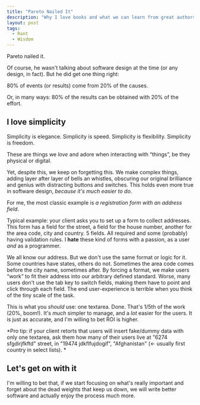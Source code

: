 ```yaml
---
title: "Pareto Nailed It"
description: "Why I love books and what we can learn from great authors."
layout: post
tags:
  - Rant
  - Wisdom
---
```


Pareto nailed it.

Of course, he wasn't talking about software design at the time (or any design, in fact). But he did get one thing right:

80% of events (or results) come from 20% of the causes. 

Or, in many ways: 80% of the results can be obtained with 20% of the effort.

## I love simplicity

Simplicity is elegance. Simplicity is speed. Simplicity is flexibility. Simplicity is freedom. 

These are things we *love* and adore when interacting with &ldquo;things&rdquo;, be they physical or digital. 

Yet, despite this, we keep on forgetting this. We make complex things, adding layer after layer of bells an whistles, obscuring our original brilliance and genius with distracting buttons and switches. This holds even more true in software design, *because it's much easier to do*.

For me, the most classic example is *a registration form with an address field*. 

Typical example: your client asks you to set up a form to collect addresses. This form has a field for the street,  a field for the house number, another for the area code, city and country. 5 fields. All required and some (probably) having validation rules. I **hate** these kind of forms with a passion, as a user *and* as a programmer.

We all know our address. But we don't use the same format or logic for it. Some countries have states, others do not. Sometimes the area code comes before the city name, sometimes after. By forcing a format, we make users &ldquo;work&rdquo; to fit their address into our arbitrary defined standard. Worse, many users don't use the tab key to switch fields, making them have to point and click through each field. The end user-experience is terrible when you think of the tiny scale of the task. 

This is what you *should* use: one textarea. Done. That's 1/5th of the work (20%, boom!). It's *much* simpler to manage, and a *lot* easier for the users. It is just as accurate, and I'm willing to bet ROI is higher. 

*Pro tip: if your client retorts that users will insert fake/dummy data with only one textarea, ask them how many of their users live at "6274 sfgdirjfkftd" street, in "19474 jdkflfujdogif", "Afghanistan" (&lt;- usually first country in select lists). *

## Let's get on with it

I'm willing to bet that, if we start focusing on what's really important and forget about the dead weights that keep us down, we will write better software and actually enjoy the process much more.
